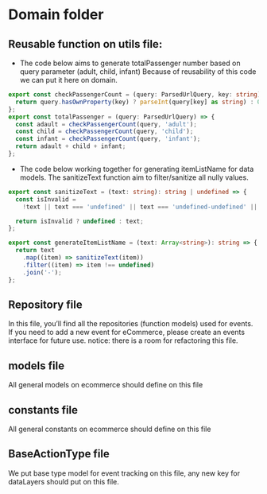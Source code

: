 # Domain folder

## Reusable function on utils file:

- The code below aims to generate totalPassenger number based on query parameter
  (adult, child, infant) Because of reusability of this code we can put it here
  on domain.

```ts
export const checkPassengerCount = (query: ParsedUrlQuery, key: string): number => {
  return query.hasOwnProperty(key) ? parseInt(query[key] as string) : 0;
};
export const totalPassenger = (query: ParsedUrlQuery) => {
  const adault = checkPassengerCount(query, 'adult');
  const child = checkPassengerCount(query, 'child');
  const infant = checkPassengerCount(query, 'infant');
  return adault + child + infant;
};
```

- The code below working together for generating itemListName for data models.
  The sanitizeText function aim to filter/sanitize all nully values.

```ts
export const sanitizeText = (text: string): string | undefined => {
  const isInvalid =
    !text || text === 'undefined' || text === 'undefined-undefined' || text?.trim() === '';

  return isInvalid ? undefined : text;
};

export const generateItemListName = (text: Array<string>): string => {
  return text
    .map((item) => sanitizeText(item))
    .filter((item) => item !== undefined)
    .join('-');
};
```

## Repository file

In this file, you’ll find all the repositories (function models) used for
events. If you need to add a new event for eCommerce, please create an events
interface for future use. notice: there is a room for refactoring this file.

## models file

All general models on ecommerce should define on this file

## constants file

All general constants on ecommerce should define on this file

## BaseActionType file

We put base type model for event tracking on this file, any new key for
dataLayers should put on this file.
